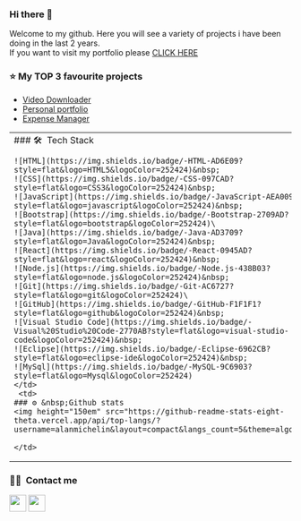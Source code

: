 ### Hi there 👋
<p>Welcome to my github.
  Here you will see a variety of projects i have been doing in the last 2 years.<br/> 
  If you want to visit my portfolio please <a href="alanmichelin.netlify.app"> CLICK HERE </a>
  </p>

### ⭐&nbsp;My TOP 3 favourite projects
<ul>
  <li><a href="https://github.com/alanmichelin/VideoDownloader">Video Downloader<a/></li>  
  <li><a href="https://github.com/alanmichelin/portfolio">Personal portfolio<a/></li>  
  <li><a href="https://github.com/alanmichelin/MERN-expense_manager">Expense Manager<a/></li>  
     
</ul>
<table border="0">
  <tr>
    <td>### 🛠 &nbsp;Tech Stack

    ![HTML](https://img.shields.io/badge/-HTML-AD6E09?style=flat&logo=HTML5&logoColor=252424)&nbsp;
    ![CSS](https://img.shields.io/badge/-CSS-097CAD?style=flat&logo=CSS3&logoColor=252424)&nbsp;
    ![JavaScript](https://img.shields.io/badge/-JavaScript-AEA009?style=flat&logo=javascript&logoColor=252424)&nbsp;
    ![Bootstrap](https://img.shields.io/badge/-Bootstrap-2709AD?style=flat&logo=bootstrap&logoColor=252424)\
    ![Java](https://img.shields.io/badge/-Java-AD3709?style=flat&logo=Java&logoColor=252424)&nbsp;
    ![React](https://img.shields.io/badge/-React-0945AD?style=flat&logo=react&logoColor=252424)&nbsp;
    ![Node.js](https://img.shields.io/badge/-Node.js-438B03?style=flat&logo=node.js&logoColor=252424)&nbsp;
    ![Git](https://img.shields.io/badge/-Git-AC6727?style=flat&logo=git&logoColor=252424)\
    ![GitHub](https://img.shields.io/badge/-GitHub-F1F1F1?style=flat&logo=github&logoColor=252424)&nbsp;
    ![Visual Studio Code](https://img.shields.io/badge/-Visual%20Studio%20Code-2770AB?style=flat&logo=visual-studio-code&logoColor=252424)&nbsp;
    ![Eclipse](https://img.shields.io/badge/-Eclipse-6962CB?style=flat&logo=eclipse-ide&logoColor=252424)&nbsp;
    ![MySql](https://img.shields.io/badge/-MySQL-9C6903?style=flat&logo=Mysql&logoColor=252424)
    </td>
     <td>
    ### ⚙ &nbsp;Github stats
    <img height="150em" src="https://github-readme-stats-eight-theta.vercel.app/api/top-langs/?username=alanmichelin&layout=compact&langs_count=5&theme=algolia"/>

    </td>
    
  </tr>
  </table>


### 🤝🏻 &nbsp;Contact me

<p>
<a href="https://linkedin.com/in/alan-michelin" ><img height='30em' src="https://img.shields.io/badge/-Alan%20Michelin-0077B5?style=flat&logo=Linkedin&logoColor=white"/></a>
<a href="mailto:alangmichelin@gmail.com"><img height='30em' src="https://img.shields.io/badge/-alangmichelin@gmail.com-D14836?style=flat&logo=Gmail&logoColor=white"/></a>
</p>
 

<!--
**alanmichelin/alanmichelin** is a ✨ _special_ ✨ repository because its `README.md` (this file) appears on your GitHub profile.

Here are some ideas to get you started:
- 🔭 I’m currently working on ...
- 🌱 I’m currently learning ...
- 👯 I’m looking to collaborate on ...
- 🤔 I’m looking for help with ...
- 💬 Ask me about ...
- 📫 How to reach me: ...
- 😄 Pronouns: ...
- ⚡ Fun fact: ...
-->
